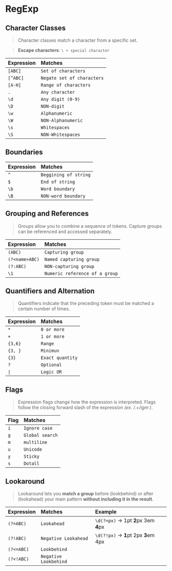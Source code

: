 # RegExp

## Character Classes

> Character classes match a character from a specific set.

> **Escape characters**: `\ + special character`


| Expression                 | Matches                           |
| :------------------------- | :-------------------------------- |
| `[ABC]`                    | `Set of characters`               |
| `[^ABC]`                   | `Negate set of characters`        |
| `[A-H]`                    | `Range of characters`             |
| `.`                        | `Any character`                   |
| `\d`                       | `Any digit (0-9)`                 |
| `\D`                       | `NON-digit`             	         |
| `\w`                       | `Alphanumeric`             	     |
| `\W`                       | `NON-Alphanumeric`             	 |
| `\s`                       | `Whitespaces`             	     |
| `\S`                       | `NON-Whitespaces`             	 |

## Boundaries

| Expression                 | Matches                           |
| :------------------------- | :-------------------------------- |
| `^`                        | `Beggining of string`             |
| `$`                        | `End of string`             	     |
| `\b`                       | `Word boundary`                   |
| `\B`                       | `NON-word boundary`               |

## Grouping and References

> Groups allow you to combine a sequence of tokens. Capture groups can be referenced and accessed separately.

| Expression                 | Matches                           |
| :------------------------- | :-------------------------------- |
| `(ABC)`                    | `Capturing group`                 |
| `(?<name>ABC)`             | `Named capturing group`           |
| `(?:ABC)`                  | `NON-capturing group`             |
| `\1`                       | `Numeric reference of a group`    |

## Quantifiers and Alternation

> Quantifiers indicate that the preceding token must be matched a certain number of times.

| Expression                 | Matches                           |
| :------------------------- | :-------------------------------- |
| `*`                        | `0 or more`                       |
| `+`                        | `1 or more`                       |
| `{3,6}`                    | `Range`                           |
| `{3, }`                    | `Minimun`                         |
| `{3}`                      | `Exact quantity`                  |
| `?`                        | `Optional`                        |
| `\|`                       | `Logic OR`                        |

## Flags

> Expression flags change how the expression is interpreted. Flags follow the closing forward slash of the expression _(ex. /.+/igm )_.

| Flag       | Matches                           |
| :--------- | :-------------------------------- |
| `i`        | `Ignore case`                     |
| `g`        | `Global search`                   |
| `m`        | `multiline`                       |
| `u`        | `Unicode`                         |
| `y`        | `Sticky`                          |
| `s`        | `Dotall`                          |

## Lookaround

> Lookaround lets you **match a group** before (lookbehind) or after (lookahead) your main pattern **without including it in the result**.

| Expression  | Matches                 | Example      						    |
| :---------- | :---------------------- | :------------------------------------ |
| `(?=ABC)`   | `Lookahead`             | `\d(?=px)` -> 1pt **2**px 3em **4**px |
| `(?!ABC)`   | `Negative Lookahead`    | `\d(?!px)` -> **1**pt 2px **3**em 4px |
| `(?<=ABC)`  | `Lookbehind`            | 									    |
| `(?<!ABC)`  | `Negative Lookbehind`   |  									    |

